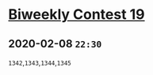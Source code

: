 # [Biweekly Contest 19](https://leetcode.com/contest/biweekly-contest-19/)

## 2020-02-08 `22:30`

`1342`,`1343`,`1344`,`1345`

